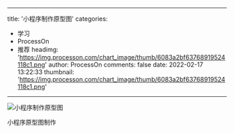 
---
title: '小程序制作原型图'
categories: 
 - 学习
 - ProcessOn
 - 推荐
headimg: 'https://img.processon.com/chart_image/thumb/6083a2bf63768919524118c1.png'
author: ProcessOn
comments: false
date: 2022-02-17 13:22:33
thumbnail: 'https://img.processon.com/chart_image/thumb/6083a2bf63768919524118c1.png'
---

<div>   
<img class="thumb" alt="小程序制作原型图" src="https://img.processon.com/chart_image/thumb/6083a2bf63768919524118c1.png" referrerpolicy="no-referrer">
<p>小程序原型图制作</p>  
</div>
            